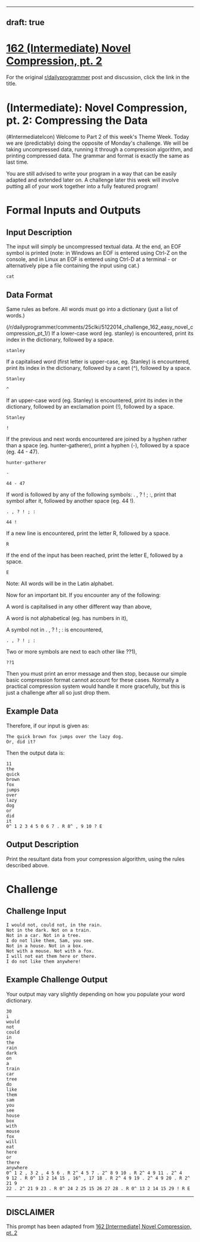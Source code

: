 ---
draft: true
----

# [162 (Intermediate) Novel Compression, pt. 2](https://www.reddit.com/r/dailyprogrammer/comments/25hlo9/5142014_challenge_162_intermediate_novel/)

For the original [r/dailyprogrammer](https://www.reddit.com/r/dailyprogrammer/) post and discussion, click the link in the title.

#  (Intermediate): Novel Compression, pt. 2: Compressing the Data
(#IntermediateIcon)
Welcome to Part 2 of this week's Theme Week. Today we are (predictably) doing the opposite of Monday's challenge. We will be taking uncompressed data, running it through a compression algorithm, and printing compressed data. The grammar and format is exactly the same as last time.

You are still advised to write your program in a way that can be easily adapted and extended later on. A challenge later this week will involve putting all of your work together into a fully featured program!

# Formal Inputs and Outputs
## Input Description
The input will simply be uncompressed textual data. At the end, an EOF symbol is printed (note: in Windows an EOF is entered using Ctrl-Z on the console, and in Linux an EOF is entered using Ctrl-D at a terminal - or alternatively pipe a file containing the input using cat.)


```
cat
```
## Data Format
Same rules as before. All words must go into a dictionary (just a list of words.)

(/r/dailyprogrammer/comments/25clki/5122014_challenge_162_easy_novel_compression_pt_1/)
If a lower-case word (eg. stanley) is encountered, print its index in the dictionary, followed by a space.


```
stanley
```
If a capitalised word (first letter is upper-case, eg. Stanley) is encountered, print its index in the dictionary, followed by a caret (^), followed by a space.


```
Stanley
```

```
^
```
If an upper-case word (eg. Stanley) is encountered, print its index in the dictionary, followed by an exclamation point (!), followed by a space.


```
Stanley
```

```
!
```
If the previous and next words encountered are joined by a hyphen rather than a space (eg. hunter-gatherer), print a hyphen (-), followed by a space (eg. 44 - 47).


```
hunter-gatherer
```

```
-
```

```
44 - 47
```
If word is followed by any of the following symbols: . , ? ! ; :, print that symbol after it, followed by another space (eg. 44 !).


```
. , ? ! ; :
```

```
44 !
```
If a new line is encountered, print the letter R, followed by a space.


```
R
```
If the end of the input has been reached, print the letter E, followed by a space.


```
E
```
Note: All words will be in the Latin alphabet.

Now for an important bit. If you encounter any of the following:

A word is capitalised in any other different way than above,

A word is not alphabetical (eg. has numbers in it),

A symbol not in . , ? ! ; : is encountered,


```
. , ? ! ; :
```
Two or more symbols are next to each other like ??1),


```
??1
```
Then you must print an error message and then stop, because our simple basic compression format cannot account for these cases. Normally a practical compression system would handle it more gracefully, but this is just a challenge after all so just drop them.

## Example Data
Therefore, if our input is given as:


```
The quick brown fox jumps over the lazy dog.
Or, did it?
```
Then the output data is:


```
11
the
quick
brown
fox
jumps
over
lazy
dog
or
did
it
0^ 1 2 3 4 5 0 6 7 . R 8^ , 9 10 ? E
```
## Output Description
Print the resultant data from your compression algorithm, using the rules described above.

# Challenge
## Challenge Input

```
I would not, could not, in the rain.
Not in the dark. Not on a train.
Not in a car. Not in a tree.
I do not like them, Sam, you see.
Not in a house. Not in a box.
Not with a mouse. Not with a fox.
I will not eat them here or there.
I do not like them anywhere!
```
## Example Challenge Output
Your output may vary slightly depending on how you populate your word dictionary.


```
30
i
would
not
could
in
the
rain
dark
on
a
train
car
tree
do
like
them
sam
you
see
house
box
with
mouse
fox
will
eat
here
or
there
anywhere
0^ 1 2 , 3 2 , 4 5 6 . R 2^ 4 5 7 . 2^ 8 9 10 . R 2^ 4 9 11 . 2^ 4
9 12 . R 0^ 13 2 14 15 , 16^ , 17 18 . R 2^ 4 9 19 . 2^ 4 9 20 . R 2^ 21 9
22 . 2^ 21 9 23 . R 0^ 24 2 25 15 26 27 28 . R 0^ 13 2 14 15 29 ! R E
```

----
## **DISCLAIMER**
This prompt has been adapted from [162 [Intermediate] Novel Compression, pt. 2](https://www.reddit.com/r/dailyprogrammer/comments/25hlo9/5142014_challenge_162_intermediate_novel/
)
